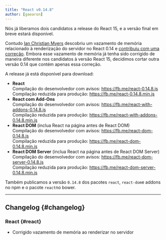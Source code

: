 ```yaml
---
title: "React v0.14.8"
author: [gaearon]
---
```


Nós já liberamos dois candidatos a release do React 15, e a versão final em breve estará disponível.

Contudo [Ian Christian Myers](https://github.com/iancmyers) descobriu um vazamento de memória relacionado à renderização do servidor no React 0.14 e [contribuiu com uma correção](https://github.com/facebook/react/pull/6060). Embora esse vazamento de memória já tenha sido corrigido de maneira diferente nos candidatos à versão React 15, decidimos cortar outra versão 0.14 que contém apenas essa correção.

A release já está disponível para download:

* **React**  
  Compilação do desenvolvedor com avisos: <https://fb.me/react-0.14.8.js>  
  Compilação reduzida para produção: <https://fb.me/react-0.14.8.min.js>  
* **React com Add-Ons**  
  Compilação do desenvolvedor com avisos: <https://fb.me/react-with-addons-0.14.8.js>  
  Compilação reduzida para produção: <https://fb.me/react-with-addons-0.14.8.min.js>  
* **React DOM** (inclua React na página antes de React DOM)  
  Compilação do desenvolvedor com avisos: <https://fb.me/react-dom-0.14.8.js>  
  Compilação reduzida para produção: <https://fb.me/react-dom-0.14.8.min.js>  
* **React DOM Server** (inclua React na página antes de React DOM Server)  
  Compilação do desenvolvedor com avisos: <https://fb.me/react-dom-server-0.14.8.js>  
  Compilação reduzida para produção: <https://fb.me/react-dom-server-0.14.8.min.js>

Também publicamos a versão `0.14.8` dos pacotes `react`, `react-dom`e addons no npm e o pacote `react`no bower.

- - -

## Changelog {#changelog}

### React {#react}
- Corrigido vazamento de memória ao renderizar no servidor
